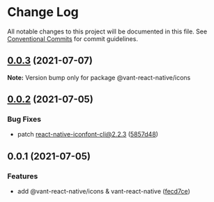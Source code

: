 # Change Log

All notable changes to this project will be documented in this file.
See [Conventional Commits](https://conventionalcommits.org) for commit guidelines.

## [0.0.3](https://github.com/youngjuning/vant-react-native/compare/@vant-react-native/icons@0.0.2...@vant-react-native/icons@0.0.3) (2021-07-07)

**Note:** Version bump only for package @vant-react-native/icons





## [0.0.2](https://github.com/youngjuning/vant-react-native/compare/@vant-react-native/icons@0.0.1...@vant-react-native/icons@0.0.2) (2021-07-05)


### Bug Fixes

* patch react-native-iconfont-cli@2.2.3 ([5857d48](https://github.com/youngjuning/vant-react-native/commit/5857d48bd8c09ec55a66827f20f8c080067c084f))





## 0.0.1 (2021-07-05)


### Features

* add @vant-react-native/icons & vant-react-native ([fecd7ce](https://github.com/youngjuning/vant-react-native/commit/fecd7ceac1e2e0640e15c97c9e9b38f3262d73aa))
